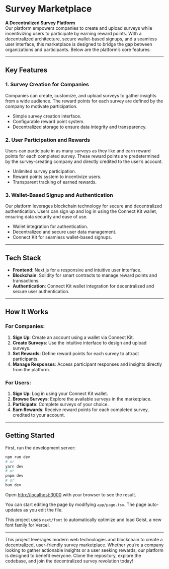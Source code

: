 # Survey Marketplace

**A Decentralized Survey Platform**  
Our platform empowers companies to create and upload surveys while incentivizing users to participate by earning reward points. With a decentralized architecture, secure wallet-based signups, and a seamless user interface, this marketplace is designed to bridge the gap between organizations and participants. Below are the platform’s core features:

---

## Key Features

### 1. Survey Creation for Companies
Companies can create, customize, and upload surveys to gather insights from a wide audience. The reward points for each survey are defined by the company to motivate participation.

- Simple survey creation interface.
- Configurable reward point system.
- Decentralized storage to ensure data integrity and transparency.

### 2. User Participation and Rewards
Users can participate in as many surveys as they like and earn reward points for each completed survey. These reward points are predetermined by the survey-creating company and directly credited to the user’s account.

- Unlimited survey participation.
- Reward points system to incentivize users.
- Transparent tracking of earned rewards.

### 3. Wallet-Based Signup and Authentication
Our platform leverages blockchain technology for secure and decentralized authentication. Users can sign up and log in using the Connect Kit wallet, ensuring data security and ease of use.

- Wallet integration for authentication.
- Decentralized and secure user data management.
- Connect Kit for seamless wallet-based signups.

---

## Tech Stack
- **Frontend**: Next.js for a responsive and intuitive user interface.
- **Blockchain**: Solidity for smart contracts to manage reward points and transactions.
- **Authentication**: Connect Kit wallet integration for decentralized and secure user authentication.

---

## How It Works

### For Companies:
1. **Sign Up**: Create an account using a wallet via Connect Kit.
2. **Create Surveys**: Use the intuitive interface to design and upload surveys.
3. **Set Rewards**: Define reward points for each survey to attract participants.
4. **Manage Responses**: Access participant responses and insights directly from the platform.

### For Users:
1. **Sign Up**: Log in using your Connect Kit wallet.
2. **Browse Surveys**: Explore the available surveys in the marketplace.
3. **Participate**: Complete surveys of your choice.
4. **Earn Rewards**: Receive reward points for each completed survey, credited to your account.

---

## Getting Started

First, run the development server:

```bash
npm run dev
# or
yarn dev
# or
pnpm dev
# or
bun dev
```

Open [http://localhost:3000](http://localhost:3000) with your browser to see the result.

You can start editing the page by modifying `app/page.tsx`. The page auto-updates as you edit the file.

This project uses `next/font` to automatically optimize and load Geist, a new font family for Vercel.

---

This project leverages modern web technologies and blockchain to create a decentralized, user-friendly survey marketplace. Whether you’re a company looking to gather actionable insights or a user seeking rewards, our platform is designed to benefit everyone. Clone the repository, explore the codebase, and join the decentralized survey revolution today!

